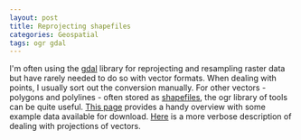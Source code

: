 ```yaml
---
layout: post
title: Reprojecting shapefiles
categories: Geospatial			
tags: ogr gdal
---
```


I'm often using the [gdal](http://www.gdal.org/gdal_utilities.html) library for reprojecting and resampling raster data but have rarely needed to do so with vector formats. When dealing with points, I usually sort out the conversion manually. For other vectors - polygons and polylines - often stored as [shapefiles](https://en.wikipedia.org/wiki/Shapefile), the ogr library of tools can be quite useful. [This page](http://casoilresource.lawr.ucdavis.edu/software/gdal-and-ogr-geodata-conversion-and-re-projection-tools/) provides a handy overview with some example data available for download. [Here](http://www.gdal.org/osr_tutorial.html) is a more verbose description of dealing with projections of vectors.


